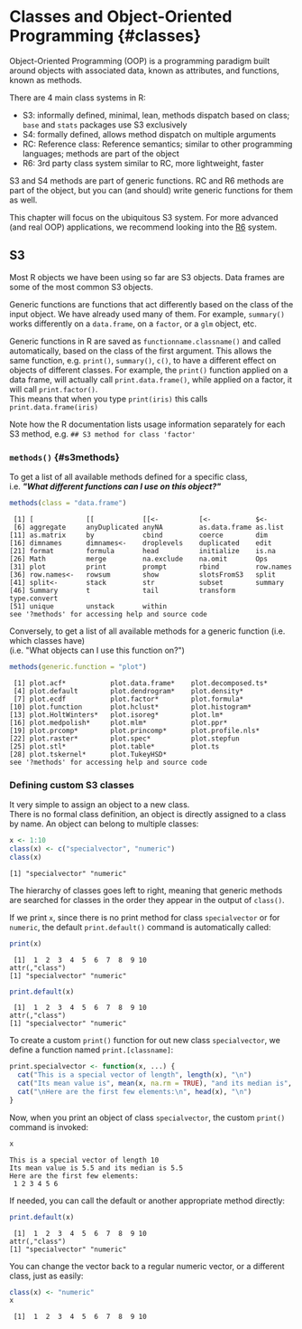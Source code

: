 # Classes and Object-Oriented Programming {#classes}



Object-Oriented Programming (OOP) is a programming paradigm built around objects with associated data, known as attributes, and functions, known as methods.  

There are 4 main class systems in R:  

* S3: informally defined, minimal, lean, methods dispatch based on class; `base` and `stats` packages use S3 exclusively
* S4: formally defined, allows method dispatch on multiple arguments
* RC: Reference class: Reference semantics; similar to other programming languages; methods are part of the object
* R6: 3rd party class system similar to RC, more lightweight, faster

S3 and S4 methods are part of generic functions. RC and R6 methods are part of the object, but you can (and should) write generic functions for them as well.  

This chapter will focus on the ubiquitous S3 system. For more advanced (and real OOP) applications, we recommend looking into the [R6](https://r6.r-lib.org/index.html) system.

## S3

Most R objects we have been using so far are S3 objects. Data frames are some of the most common S3 objects.  

Generic functions are functions that act differently based on the class of the input object. We have already used many of them. For example, `summary()` works differently on a `data.frame`, on a `factor`, or a `glm` object, etc.

Generic functions in R are saved as `functionname.classname()` and called automatically, based on the class of the first argument. This allows the same function, e.g. `print()`, `summary()`, `c()`, to have a different effect on objects of different classes.
For example, the `print()` function applied on a data frame, will actually call `print.data.frame()`, while applied on a factor, it will call `print.factor()`.  
This means that when you type `print(iris)` this calls `print.data.frame(iris)`

Note how the R documentation lists usage information separately for each S3 method, e.g. `## S3 method for class 'factor'`

### `methods()` {#s3methods}

To get a list of all available methods defined for a specific class,  
i.e. ***"What different functions can I use on this object?"***


```r
methods(class = "data.frame")
```

```
 [1] [             [[            [[<-          [<-           $<-          
 [6] aggregate     anyDuplicated anyNA         as.data.frame as.list      
[11] as.matrix     by            cbind         coerce        dim          
[16] dimnames      dimnames<-    droplevels    duplicated    edit         
[21] format        formula       head          initialize    is.na        
[26] Math          merge         na.exclude    na.omit       Ops          
[31] plot          print         prompt        rbind         row.names    
[36] row.names<-   rowsum        show          slotsFromS3   split        
[41] split<-       stack         str           subset        summary      
[46] Summary       t             tail          transform     type.convert 
[51] unique        unstack       within       
see '?methods' for accessing help and source code
```

Conversely, to get a list of all available methods for a generic function (i.e. which classes have)  
(i.e. "What objects can I use this function on?")


```r
methods(generic.function = "plot")
```

```
 [1] plot.acf*           plot.data.frame*    plot.decomposed.ts*
 [4] plot.default        plot.dendrogram*    plot.density*      
 [7] plot.ecdf           plot.factor*        plot.formula*      
[10] plot.function       plot.hclust*        plot.histogram*    
[13] plot.HoltWinters*   plot.isoreg*        plot.lm*           
[16] plot.medpolish*     plot.mlm*           plot.ppr*          
[19] plot.prcomp*        plot.princomp*      plot.profile.nls*  
[22] plot.raster*        plot.spec*          plot.stepfun       
[25] plot.stl*           plot.table*         plot.ts            
[28] plot.tskernel*      plot.TukeyHSD*     
see '?methods' for accessing help and source code
```

### Defining custom S3 classes

It very simple to assign an object to a new class.  
There is no formal class definition, an object is directly assigned to a class by name. An object can belong to multiple classes:


```r
x <- 1:10
class(x) <- c("specialvector", "numeric")
class(x)
```

```
[1] "specialvector" "numeric"      
```

The hierarchy of classes goes left to right, meaning that generic methods are searched for classes in the order they appear in the output of `class()`.

If we print `x`, since there is no print method for class `specialvector` or for `numeric`, the default `print.default()` command is automatically called:


```r
print(x)
```

```
 [1]  1  2  3  4  5  6  7  8  9 10
attr(,"class")
[1] "specialvector" "numeric"      
```

```r
print.default(x)
```

```
 [1]  1  2  3  4  5  6  7  8  9 10
attr(,"class")
[1] "specialvector" "numeric"      
```

To create a custom `print()` function for out new class `specialvector`, we define a function named `print.[classname]`:


```r
print.specialvector <- function(x, ...) {
  cat("This is a special vector of length", length(x), "\n")
  cat("Its mean value is", mean(x, na.rm = TRUE), "and its median is", median(x, na.rm = TRUE))
  cat("\nHere are the first few elements:\n", head(x), "\n")
}
```

Now, when you print an object of class `specialvector`, the custom `print()` command is invoked:


```r
x
```

```
This is a special vector of length 10 
Its mean value is 5.5 and its median is 5.5
Here are the first few elements:
 1 2 3 4 5 6 
```

If needed, you can call the default or another appropriate method directly:


```r
print.default(x)
```

```
 [1]  1  2  3  4  5  6  7  8  9 10
attr(,"class")
[1] "specialvector" "numeric"      
```

You can change the vector back to a regular numeric vector, or a different class, just as easily:


```r
class(x) <- "numeric"
x
```

```
 [1]  1  2  3  4  5  6  7  8  9 10
```
